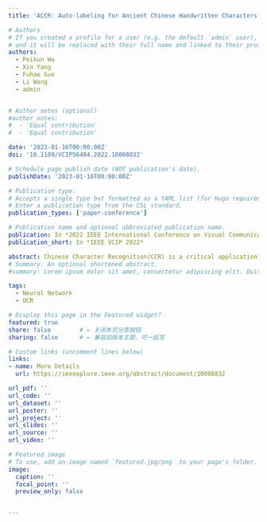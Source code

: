 ```yaml
---
title: 'ACCR: Auto-labeling for Ancient Chinese Handwritten Characters Recognition on CNN'

# Authors
# If you created a profile for a user (e.g. the default `admin` user), write the username (folder name) here
# and it will be replaced with their full name and linked to their profile.
authors:
  - Peikun Wu
  - Xin Yang
  - Fuhao Guo
  - Li Wang
  - admin


# Author notes (optional)
#author_notes:
#  - 'Equal contribution'
#  - 'Equal contribution'

date: '2023-01-16T00:00:00Z'
doi: '10.1109/VCIP56404.2022.10008832'

# Schedule page publish date (NOT publication's date).
publishDate: '2023-01-16T00:00:00Z'

# Publication type.
# Accepts a single type but formatted as a YAML list (for Hugo requirements).
# Enter a publication type from the CSL standard.
publication_types: ['paper-conference']

# Publication name and optional abbreviated publication name.
publication: In *2022 IEEE International Conference on Visual Communications and Image Processing (VCIP)*
publication_short: In *IEEE VCIP 2022*

abstract: Chinese Character Recognition(CCR) is a critical application of Optical Character Recognition(OCR), a vital area of pattern recognition. Research on CCR in the past decades mainly focused on the modern Chinese characters, but not on the ancient ones. Compared to modern Chinese characters, ancient characters are more diverse and multiple ancient characters can correspond to one modern character. When doing recognition, the unique features of ancient Chinese characters cause a significant amount of time on manual labeling. This paper proposes an automatic labeling algorithm based on a semi-supervised dictionary training neural network that drastically decreases human effort. We first created an offline training set as a dictionary including 8,226 Chinese characters from ancient documents in modern fonts. And put the set into the network. Then we recursively retrained the network on an unlabeled data set of about 1.3 million characters images segmented from ancient documents resulting in a very high accuracy rate of 98.96 %. This work is one part of our wide recognition of ancient documents with handwritten Chinese characters project.
# Summary. An optional shortened abstract.
#summary: Lorem ipsum dolor sit amet, consectetur adipiscing elit. Duis posuere tellus ac convallis placerat. Proin tincidunt magna sed ex sollicitudin condimentum.

tags:
  - Neural Network
  - OCR

# Display this page in the Featured widget?
featured: true
share: false        # ← 关闭本页分享按钮
sharing: false      # ← 兼容旧版本主题，可一起写

# Custom links (uncomment lines below)
links:
- name: More Details
  url: https://ieeexplore.ieee.org/abstract/document/10008832

url_pdf: ''
url_code: ''
url_dataset: ''
url_poster: ''
url_project: ''
url_slides: ''
url_source: ''
url_video: ''

# Featured image
# To use, add an image named `featured.jpg/png` to your page's folder.
image:
  caption: ''
  focal_point: ''
  preview_only: false


---
```




